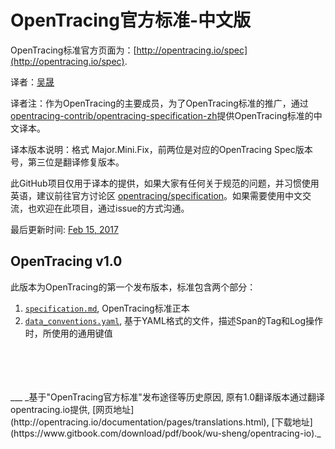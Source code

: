 # OpenTracing官方标准-中文版

OpenTracing标准官方页面为：[http://opentracing.io/spec](http://opentracing.io/spec).

译者：[吴晟](https://github.com/wu-sheng)

译者注：作为OpenTracing的主要成员，为了OpenTracing标准的推广，通过[opentracing-contrib/opentracing-specification-zh](https://github.com/opentracing-contrib/opentracing-specification-zh)提供OpenTracing标准的中文译本。

译本版本说明：格式 Major.Mini.Fix，前两位是对应的OpenTracing Spec版本号，第三位是翻译修复版本。

此GitHub项目仅用于译本的提供，如果大家有任何关于规范的问题，并习惯使用英语，建议前往官方讨论区 [opentracing/specification](https://github.com/opentracing/specification)。如果需要使用中文交流，也欢迎在此项目，通过issue的方式沟通。

最后更新时间: [Feb 15, 2017](https://github.com/opentracing/specification/commits/master)

## OpenTracing v1.0
此版本为OpenTracing的第一个发布版本，标准包含两个部分：

1. [`specification.md`](specification.md), OpenTracing标准正本
1. [`data_conventions.yaml`](data_conventions.yaml), 基于YAML格式的文件，描述Span的Tag和Log操作时，所使用的通用键值

<br/>
<br/>
<br/>
<br/>
___
_基于"OpenTracing官方标准"发布途径等历史原因, 原有1.0翻译版本通过翻译opentracing.io提供, [网页地址](http://opentracing.io/documentation/pages/translations.html), [下载地址](https://www.gitbook.com/download/pdf/book/wu-sheng/opentracing-io)._

